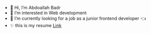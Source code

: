 - 👋 Hi, I’m Abdoallah Badr
- 👀 I’m interested in Web development
- 🌱 I’m currently looking for a job as a junior frontend developer 👈
- ✨ this is my resume [Link](https://drive.google.com/file/d/1wIZjm_LulZIbrUDEn9k1AD3u1phqKcmz/view)


<!---
Abdoallah-Badr/Abdoallah-Badr is a ✨ special ✨ repository because its `README.md` (this file) appears on your GitHub profile.
You can click the Preview link to take a look at your changes.
--->

